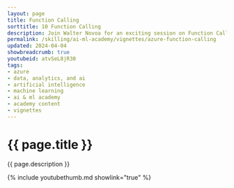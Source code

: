 ```yaml
---
layout: page
title: Function Calling
sorttitle: 10 Function Calling
description: Join Walter Novoa for an exciting session on Function Calling, where you’ll learn how to create custom functions that enable AI to excel at tasks and provide more insightful answers. Plus, get ready for a hands-on demo!
permalink: /skilling/ai-ml-academy/vignettes/azure-function-calling
updated: 2024-04-04
showbreadcrumb: true
youtubeid: atvSeL8jR30
tags:
- azure
- data, analytics, and ai
- artificial intelligence
- machine learning
- ai & ml academy
- academy content
- vignettes
---
```


# {{ page.title }}

{{ page.description }}

{% include youtubethumb.md showlink="true" %}